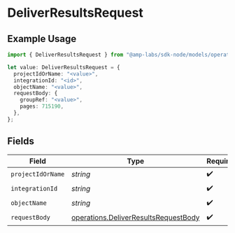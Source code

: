 # DeliverResultsRequest

## Example Usage

```typescript
import { DeliverResultsRequest } from "@amp-labs/sdk-node/models/operations";

let value: DeliverResultsRequest = {
  projectIdOrName: "<value>",
  integrationId: "<id>",
  objectName: "<value>",
  requestBody: {
    groupRef: "<value>",
    pages: 715190,
  },
};
```

## Fields

| Field                                                                                        | Type                                                                                         | Required                                                                                     | Description                                                                                  |
| -------------------------------------------------------------------------------------------- | -------------------------------------------------------------------------------------------- | -------------------------------------------------------------------------------------------- | -------------------------------------------------------------------------------------------- |
| `projectIdOrName`                                                                            | *string*                                                                                     | :heavy_check_mark:                                                                           | N/A                                                                                          |
| `integrationId`                                                                              | *string*                                                                                     | :heavy_check_mark:                                                                           | N/A                                                                                          |
| `objectName`                                                                                 | *string*                                                                                     | :heavy_check_mark:                                                                           | N/A                                                                                          |
| `requestBody`                                                                                | [operations.DeliverResultsRequestBody](../../models/operations/deliverresultsrequestbody.md) | :heavy_check_mark:                                                                           | ResultDeliveryRequestBody                                                                    |